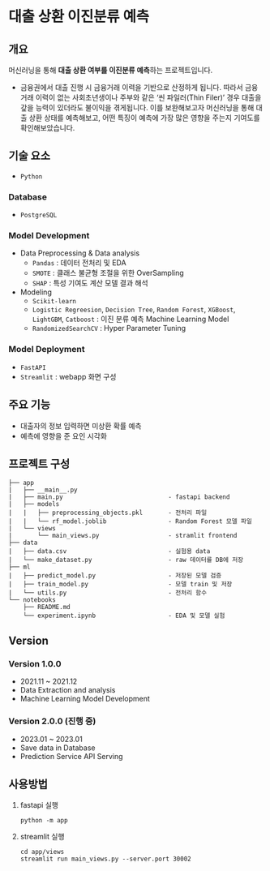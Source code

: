 # 대출 상환 이진분류 예측

## 개요

머신러닝을 통해 **대출 상환 여부를 이진분류 예측**하는 프로젝트입니다.
- 금융권에서 대출 진행 시 금융거래 이력을 기반으로 산정하게 됩니다. 따라서 금융 거래 이력이 없는 사회초년생이나 주부와 같은 ‘씬 파일러(Thin Filer)’ 경우 대출을 갚을 능력이 있더라도 불이익을 겪게됩니다. 이를 보완해보고자 머신러닝을 통해 대출 상환 상태를 예측해보고, 어떤 특징이 예측에 가장 많은 영향을 주는지 기여도를 확인해보았습니다.

## 기술 요소
- `Python`
### Database
- `PostgreSQL`
### Model Development
-  Data Preprocessing & Data analysis
    - `Pandas` : 데이터 전처리 및 EDA
    - `SMOTE` : 클래스 불균형 조절을 위한 OverSampling
    - `SHAP` : 특성 기여도 계산 모델 결과 해석
-  Modeling
    - `Scikit-learn`
    - `Logistic Regreesion`, `Decision Tree`, `Random Forest`, `XGBoost`, `LightGBM`, `Catboost` : 이진 분류 예측 Machine Learning Model
    - `RandomizedSearchCV` : Hyper Parameter Tuning

### Model Deployment
- `FastAPI`
- `Streamlit` : webapp 화면 구성

## 주요 기능
- 대출자의 정보 입력하면 미상환 확률 예측
- 예측에 영향을 준 요인 시각화

## 프로젝트 구성

```
├── app
|   ├── __main__.py
|   ├── main.py                             - fastapi backend
|   ├── models
|   |   ├── preprocessing_objects.pkl       - 전처리 파일
|   |   └── rf_model.joblib                 - Random Forest 모델 파일
|   └── views
|       └── main_views.py                   - stramlit frontend
├── data
|   ├── data.csv                            - 실험용 data
|   └── make_dataset.py                     - raw 데이터를 DB에 저장
├── ml
|   ├── predict_model.py                    - 저장된 모델 검증
|   ├── train_model.py                      - 모델 train 및 저장
|   └── utils.py                            - 전처리 함수
└── notebooks
    ├── README.md
    └── experiment.ipynb                    - EDA 및 모델 실험
```
## Version
### Version 1.0.0
- 2021.11 ~ 2021.12
- Data Extraction and analysis
- Machine Learning Model Development
### Version 2.0.0 (진행 중)
- 2023.01 ~ 2023.01
- Save data in Database
- Prediction Service API Serving

## 사용방법 
1. fastapi 실행
    ```
    python -m app
    ```
2. streamlit 실행
    ```
    cd app/views
    streamlit run main_views.py --server.port 30002
    ```
